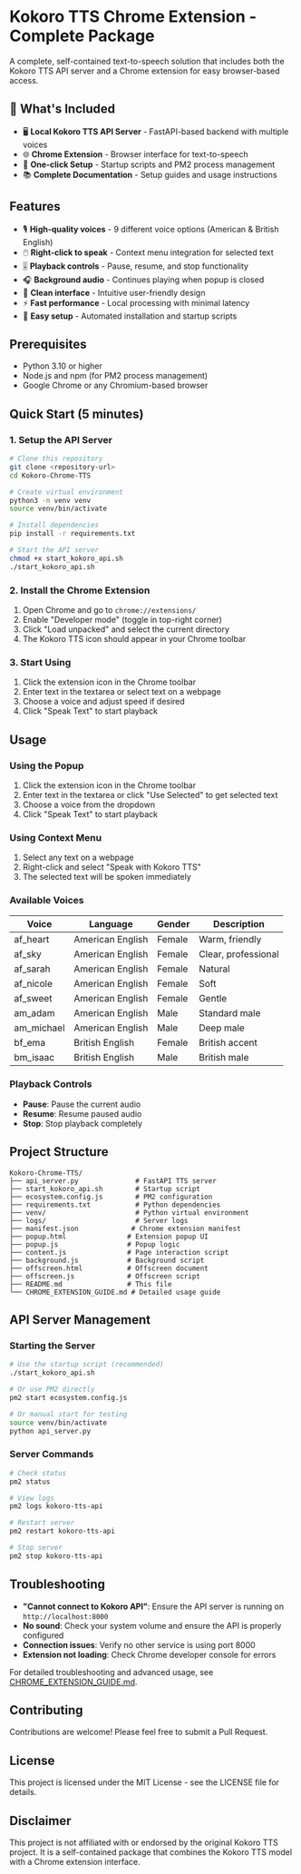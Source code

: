 # Kokoro TTS Chrome Extension - Complete Package

A complete, self-contained text-to-speech solution that includes both the Kokoro TTS API server and a Chrome extension for easy browser-based access.

## 🎯 What's Included

- 🖥️ **Local Kokoro TTS API Server** - FastAPI-based backend with multiple voices
- 🌐 **Chrome Extension** - Browser interface for text-to-speech
- 🚀 **One-click Setup** - Startup scripts and PM2 process management
- 📚 **Complete Documentation** - Setup guides and usage instructions

## Features

- 🎙️ **High-quality voices** - 9 different voice options (American & British English)
- 🖱️ **Right-click to speak** - Context menu integration for selected text
- 🎚️ **Playback controls** - Pause, resume, and stop functionality
- 🎧 **Background audio** - Continues playing when popup is closed
- 🎨 **Clean interface** - Intuitive user-friendly design
- ⚡ **Fast performance** - Local processing with minimal latency
- 🔧 **Easy setup** - Automated installation and startup scripts

## Prerequisites

- Python 3.10 or higher
- Node.js and npm (for PM2 process management)
- Google Chrome or any Chromium-based browser

## Quick Start (5 minutes)

### 1. Setup the API Server

```bash
# Clone this repository
git clone <repository-url>
cd Kokoro-Chrome-TTS

# Create virtual environment
python3 -m venv venv
source venv/bin/activate

# Install dependencies
pip install -r requirements.txt

# Start the API server
chmod +x start_kokoro_api.sh
./start_kokoro_api.sh
```

### 2. Install the Chrome Extension

1. Open Chrome and go to `chrome://extensions/`
2. Enable "Developer mode" (toggle in top-right corner)
3. Click "Load unpacked" and select the current directory
4. The Kokoro TTS icon should appear in your Chrome toolbar

### 3. Start Using

1. Click the extension icon in the Chrome toolbar
2. Enter text in the textarea or select text on a webpage
3. Choose a voice and adjust speed if desired
4. Click "Speak Text" to start playback

## Usage

### Using the Popup

1. Click the extension icon in the Chrome toolbar
2. Enter text in the textarea or click "Use Selected" to get selected text
3. Choose a voice from the dropdown
4. Click "Speak Text" to start playback

### Using Context Menu

1. Select any text on a webpage
2. Right-click and select "Speak with Kokoro TTS"
3. The selected text will be spoken immediately

### Available Voices

| Voice | Language | Gender | Description |
|-------|----------|--------|-------------|
| af_heart | American English | Female | Warm, friendly |
| af_sky | American English | Female | Clear, professional |
| af_sarah | American English | Female | Natural |
| af_nicole | American English | Female | Soft |
| af_sweet | American English | Female | Gentle |
| am_adam | American English | Male | Standard male |
| am_michael | American English | Male | Deep male |
| bf_ema | British English | Female | British accent |
| bm_isaac | British English | Male | British male |

### Playback Controls

- **Pause**: Pause the current audio
- **Resume**: Resume paused audio
- **Stop**: Stop playback completely

## Project Structure

```
Kokoro-Chrome-TTS/
├── api_server.py              # FastAPI TTS server
├── start_kokoro_api.sh        # Startup script
├── ecosystem.config.js        # PM2 configuration
├── requirements.txt           # Python dependencies
├── venv/                      # Python virtual environment
├── logs/                      # Server logs
├── manifest.json             # Chrome extension manifest
├── popup.html               # Extension popup UI
├── popup.js                 # Popup logic
├── content.js               # Page interaction script
├── background.js            # Background script
├── offscreen.html           # Offscreen document
├── offscreen.js             # Offscreen script
├── README.md                # This file
└── CHROME_EXTENSION_GUIDE.md # Detailed usage guide
```

## API Server Management

### Starting the Server

```bash
# Use the startup script (recommended)
./start_kokoro_api.sh

# Or use PM2 directly
pm2 start ecosystem.config.js

# Or manual start for testing
source venv/bin/activate
python api_server.py
```

### Server Commands

```bash
# Check status
pm2 status

# View logs
pm2 logs kokoro-tts-api

# Restart server
pm2 restart kokoro-tts-api

# Stop server
pm2 stop kokoro-tts-api
```

## Troubleshooting

- **"Cannot connect to Kokoro API"**: Ensure the API server is running on `http://localhost:8000`
- **No sound**: Check your system volume and ensure the API is properly configured
- **Connection issues**: Verify no other service is using port 8000
- **Extension not loading**: Check Chrome developer console for errors

For detailed troubleshooting and advanced usage, see [CHROME_EXTENSION_GUIDE.md](CHROME_EXTENSION_GUIDE.md).

## Contributing

Contributions are welcome! Please feel free to submit a Pull Request.

## License

This project is licensed under the MIT License - see the LICENSE file for details.

## Disclaimer

This project is not affiliated with or endorsed by the original Kokoro TTS project. It is a self-contained package that combines the Kokoro TTS model with a Chrome extension interface.
